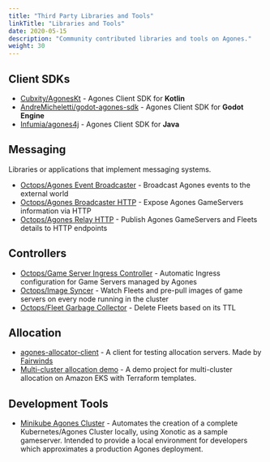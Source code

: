 ```yaml
---
title: "Third Party Libraries and Tools"
linkTitle: "Libraries and Tools"
date: 2020-05-15
description: "Community contributed libraries and tools on Agones."
weight: 30
---
```


## Client SDKs

- [Cubxity/AgonesKt](https://github.com/Cubxity/AgonesKt) - Agones Client SDK for **Kotlin**  
- [AndreMicheletti/godot-agones-sdk](https://github.com/AndreMicheletti/godot-agones-sdk) - Agones Client SDK for **Godot Engine**
- [Infumia/agones4j](https://github.com/infumia/agones4j) - Agones Client SDK for **Java**

## Messaging

Libraries or applications that implement messaging systems.

- [Octops/Agones Event Broadcaster](https://github.com/Octops/agones-event-broadcaster) - Broadcast Agones events to the external world
- [Octops/Agones Broadcaster HTTP](https://github.com/Octops/agones-broadcaster-http) - Expose Agones GameServers information via HTTP
- [Octops/Agones Relay HTTP](https://github.com/Octops/agones-relay-http) - Publish Agones GameServers and Fleets details to HTTP endpoints

## Controllers
- [Octops/Game Server Ingress Controller](https://github.com/Octops/gameserver-ingress-controller) - Automatic Ingress configuration for Game Servers managed by Agones
- [Octops/Image Syncer](https://github.com/Octops/octops-image-syncer) - Watch Fleets and pre-pull images of game servers on every node running in the cluster
- [Octops/Fleet Garbage Collector](https://github.com/Octops/octops-fleet-gc) - Delete Fleets based on its TTL

## Allocation

- [agones-allocator-client](https://github.com/FairwindsOps/agones-allocator-client) - A client for testing allocation servers.
  Made by [Fairwinds](https://fairwinds.com)
- [Multi-cluster allocation demo](https://github.com/aws-samples/multi-cluster-allocation-demo-for-agones-on-eks) - A demo project for multi-cluster allocation on Amazon EKS with Terraform templates.
  
## Development Tools

- [Minikube Agones Cluster](https://github.com/comerford/minikube-agones-cluster) - Automates the creation of a complete Kubernetes/Agones Cluster locally, using Xonotic as a sample gameserver. Intended to provide a local environment for developers which approximates a production Agones deployment.
